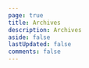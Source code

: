 ```yaml
---
page: true
title: Archives
description: Archives
aside: false
lastUpdated: false
comments: false
---
```


<Archives/>
